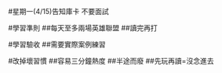 #星期一(4/15)告知庫卡 不要面試

#學習準則
##每天至多兩場英雄聯盟
##讀完再打

#學習驗收
##需要實際案例練習

#改掉壞習慣
##容易三分鐘熱度
##半途而廢
##先玩再讀=沒念進去

